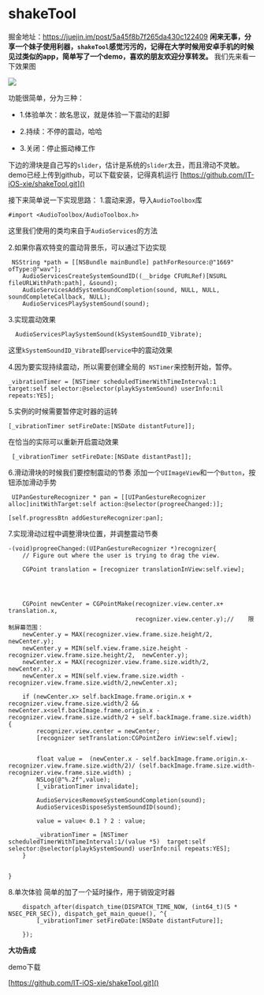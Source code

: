 # shakeTool
掘金地址：https://juejin.im/post/5a45f8b7f265da430c122409
**闲来无事，分享一个妹子使用利器，`shakeTool`感觉污污的，记得在大学时候用安卓手机的时候见过类似的app，简单写了一个demo，喜欢的朋友欢迎分享转发。**
我们先来看一下效果图

![](https://user-gold-cdn.xitu.io/2017/12/29/160a156d7a991796?w=375&h=663&f=png&s=22746)

功能很简单，分为三种：


* 1.体验单次：故名思议，就是体验一下震动的赶脚


* 2.持续：不停的震动，哈哈


* 3.关闭：停止振动棒工作


下边的滑块是自己写的`slider`，估计是系统的`slider`太丑，而且滑动不灵敏。
demo已经上传到github，可以下载安装，记得真机运行 
[https://github.com/IT-iOS-xie/shakeTool.git]()

接下来简单说一下实现思路：
1.震动来源，导入`AudioToolbox`库

```
#import <AudioToolbox/AudioToolbox.h>
```
这里我们使用的类均来自于`AudioServices`的方法

2.如果你喜欢特变的震动背景乐，可以通过下边实现
  
```
 NSString *path = [[NSBundle mainBundle] pathForResource:@"1669" ofType:@"wav"];
    AudioServicesCreateSystemSoundID((__bridge CFURLRef)[NSURL fileURLWithPath:path], &sound);
    AudioServicesAddSystemSoundCompletion(sound, NULL, NULL, soundCompleteCallback, NULL);
    AudioServicesPlaySystemSound(sound);
```
3.实现震动效果

```
  AudioServicesPlaySystemSound(kSystemSoundID_Vibrate);
```
这里`kSystemSoundID_Vibrate`即`service`中的震动效果

4.因为要实现持续震动，所以需要创建全局的` NSTimer`来控制开始，暂停。

```
_vibrationTimer = [NSTimer scheduledTimerWithTimeInterval:1 target:self selector:@selector(playkSystemSound) userInfo:nil repeats:YES];
```
5.实例的时候需要暂停定时器的运转
```
[_vibrationTimer setFireDate:[NSDate distantFuture]];
```
在恰当的实际可以重新开启震动效果

```
 [_vibrationTimer setFireDate:[NSDate distantPast]];
```
6.滑动滑块的时候我们要控制震动的节奏
添加一个`UIImageView`和一个`Button`，按钮添加滑动手势

```
 UIPanGestureRecognizer * pan = [[UIPanGestureRecognizer alloc]initWithTarget:self action:@selector(progreeChanged:)];
    
[self.progressBtn addGestureRecognizer:pan];
```
7.实现滑动过程中调整滑块位置，并调整震动节奏

```
-(void)progreeChanged:(UIPanGestureRecognizer *)recognizer{
    // Figure out where the user is trying to drag the view.
    
    CGPoint translation = [recognizer translationInView:self.view];
    
   
        

    CGPoint newCenter = CGPointMake(recognizer.view.center.x+ translation.x,
                                    recognizer.view.center.y);//    限制屏幕范围：
    newCenter.y = MAX(recognizer.view.frame.size.height/2, newCenter.y);
    newCenter.y = MIN(self.view.frame.size.height - recognizer.view.frame.size.height/2,  newCenter.y);
    newCenter.x = MAX(recognizer.view.frame.size.width/2, newCenter.x);
    newCenter.x = MIN(self.view.frame.size.width - recognizer.view.frame.size.width/2,newCenter.x);
    
    if (newCenter.x> self.backImage.frame.origin.x + recognizer.view.frame.size.width/2 && newCenter.x<self.backImage.frame.origin.x -recognizer.view.frame.size.width/2 + self.backImage.frame.size.width) {
        recognizer.view.center = newCenter;
        [recognizer setTranslation:CGPointZero inView:self.view];
        
        
        float value =  (newCenter.x - self.backImage.frame.origin.x-recognizer.view.frame.size.width/2)/ (self.backImage.frame.size.width-recognizer.view.frame.size.width) ;
        NSLog(@"%.2f",value);
        [_vibrationTimer invalidate];
        
        AudioServicesRemoveSystemSoundCompletion(sound);
        AudioServicesDisposeSystemSoundID(sound);
        
        value = value< 0.1 ? 2 : value;
        
        _vibrationTimer = [NSTimer scheduledTimerWithTimeInterval:1/(value *5)  target:self selector:@selector(playkSystemSound) userInfo:nil repeats:YES];
    }
   
    
}
```
8.单次体验
简单的加了一个延时操作，用于销毁定时器

```
    dispatch_after(dispatch_time(DISPATCH_TIME_NOW, (int64_t)(5 * NSEC_PER_SEC)), dispatch_get_main_queue(), ^{
        [_vibrationTimer setFireDate:[NSDate distantFuture]];
        
    });
```



**大功告成**


demo下载

[https://github.com/IT-iOS-xie/shakeTool.git]()
